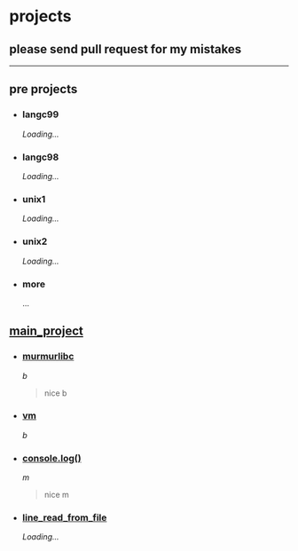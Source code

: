 # projects

## please send pull request for my mistakes

---

## pre projects

- ### langc99

    *Loading...*

- ### langc98

    *Loading...*

- ### unix1

    *Loading...*

- ### unix2

    *Loading...*

- ### more

    ...

## [main_project](main)

- ### [murmurlibc](main/murmurlibc)

    *b*

    > nice b

- ### [vm](main/vm)

    *b*

- ### [console.log()](main/murmurlibc/i_printf)

    *m*

    > nice m

- ### [line_read_from_file](main/murmurlibc/line_read)

    *Loading...*
